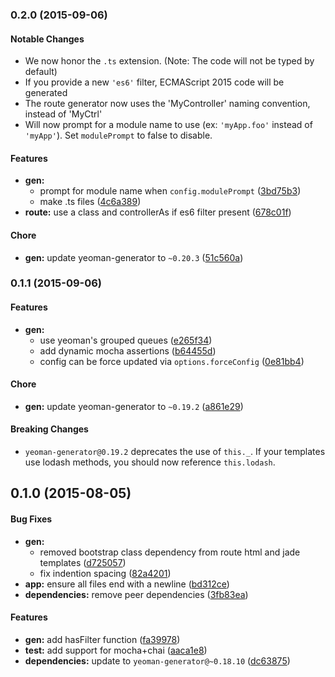 <a name="0.2.0"></a>
### 0.2.0 (2015-09-06)


#### Notable Changes

* We now honor the `.ts` extension. (Note: The code will not be typed by default)
* If you provide a new `'es6'` filter, ECMAScript 2015 code will be generated
* The route generator now uses the 'MyController' naming convention, instead of 'MyCtrl'
* Will now prompt for a module name to use (ex: `'myApp.foo'` instead of `'myApp'`). Set `modulePrompt` to false to disable.

#### Features

* **gen:**
  * prompt for module name when `config.modulePrompt` ([3bd75b3](https://github.com/DaftMonk/generator-ng-component/commit/3bd75b357f5563bf33d913ff4b23d8e0237689c7))
  * make .ts files ([4c6a389](https://github.com/DaftMonk/generator-ng-component/commit/4c6a389e685f838796f2fe15aa0a8221ab03400f))
* **route:** use a class and controllerAs if es6 filter present ([678c01f](https://github.com/DaftMonk/generator-ng-component/commit/678c01ffde5c59e38a15d6e74828c32ca5210535))

#### Chore

* **gen:** update yeoman-generator to `~0.20.3` ([51c560a](https://github.com/DaftMonk/generator-ng-component/commit/51c560a300738e3ce12ab0247d74f487bfc7437d))


<a name="0.1.1"></a>
### 0.1.1 (2015-09-06)


#### Features

* **gen:**
  * use yeoman's grouped queues ([e265f34](https://github.com/DaftMonk/generator-ng-component/commit/e265f34f74cf74d19d70c1baa7e67665fc7e3545))
  * add dynamic mocha assertions ([b64455d](https://github.com/DaftMonk/generator-ng-component/commit/b64455d62c00b3cb6134c9a35538dab74d6d452b))
  * config can be force updated via `options.forceConfig` ([0e81bb4](https://github.com/DaftMonk/generator-ng-component/commit/0e81bb47b56280d94cc45a784c81f2ee8113e9e6))

#### Chore

* **gen:** update yeoman-generator to `~0.19.2` ([a861e29](https://github.com/DaftMonk/generator-ng-component/commit/a861e292a6aa5d4c5980a6c31f82fec6ae7850c9))

#### Breaking Changes

* `yeoman-generator@0.19.2` deprecates the use of `this._`. If your templates use lodash methods, you should now reference `this.lodash`.


<a name="0.1.0"></a>
## 0.1.0 (2015-08-05)


#### Bug Fixes

* **gen:**
  * removed bootstrap class dependency from route html and jade templates ([d725057](https://github.com/DaftMonk/generator-ng-component/commit/d725057006c7b8785ada77bf340bc6bf48c12c41))
  * fix indention spacing ([82a4201](https://github.com/DaftMonk/generator-ng-component/commit/82a420173a5c43d1829f96551f627fcaa81cd4b1))
* **app:** ensure all files end with a newline ([bd312ce](https://github.com/DaftMonk/generator-ng-component/commit/bd312ce1366e74d2d208dffca8232cc051ec1664))
* **dependencies:** remove peer dependencies ([3fb83ea](https://github.com/DaftMonk/generator-ng-component/commit/3fb83ea9bb31266f2b1721469c6b9d50ab5f52bb))

#### Features

* **gen:** add hasFilter function ([fa39978](https://github.com/DaftMonk/generator-ng-component/commit/fa399784dfac16ee742b62bd9299c9c7bcccc125))
* **test:** add support for mocha+chai ([aaca1e8](https://github.com/DaftMonk/generator-ng-component/commit/aaca1e83c916cae84079cd2e24dddbc5d4bee360))
* **dependencies:** update to `yeoman-generator@~0.18.10` ([dc63875](https://github.com/DaftMonk/generator-ng-component/commit/dc63875965a95bf0604d627e953dea4b6784fe5a))
